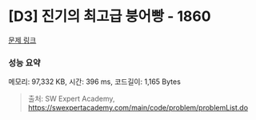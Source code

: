 # [D3] 진기의 최고급 붕어빵 - 1860 

[문제 링크](https://swexpertacademy.com/main/code/problem/problemDetail.do?contestProbId=AV5LsaaqDzYDFAXc) 

### 성능 요약

메모리: 97,332 KB, 시간: 396 ms, 코드길이: 1,165 Bytes



> 출처: SW Expert Academy, https://swexpertacademy.com/main/code/problem/problemList.do